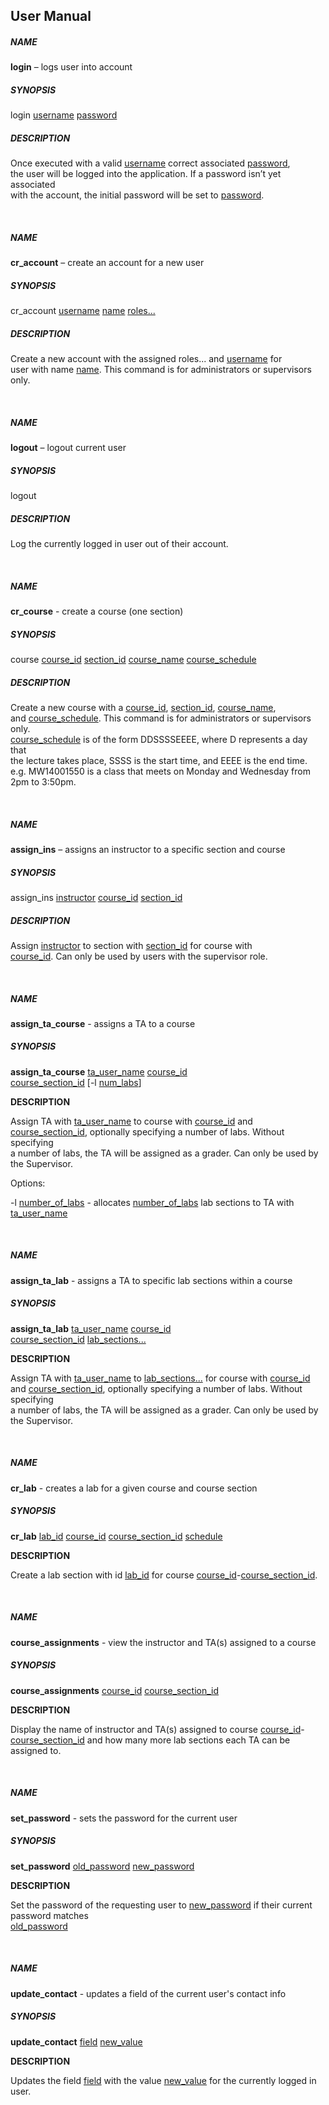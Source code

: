 ## User Manual

<h5>NAME</h5> 

<b>login</b> – logs user into account 
 
<h5>SYNOPSIS</h5>

login <u>username</u> <u>password</u>

<h5>DESCRIPTION</h5> 

Once executed with a valid <u>username</u> correct associated <u>password</u>,   
the user will be logged into the application. If a password isn’t yet associated   
with the account, the initial password will be set to <u>password</u>.  

<br>

<h5>NAME</h5>

<b>cr_account</b> – create an account for a new user
 
<h5>SYNOPSIS</h5> 

cr_account <u>username</u> <u>name</u> <u>roles...</u>

<h5>DESCRIPTION</h5> 

Create a new account with the assigned </u>roles...</u> and <u>username</u> for   
user with name <u>name</u>. This command is for administrators or supervisors only.

<br>
<h5>NAME</h5> 

<b>logout</b> – logout current user 

<h5>SYNOPSIS</h5>

logout 

<h5>DESCRIPTION</h5> 

Log the currently logged in user out of their account.
  
<br>
<h5>NAME</h5> 

<b>cr_course</b> - create a course (one section)

<h5>SYNOPSIS</h5>

course <u>course_id</u> <u>section_id</u> <u>course_name</u> <u>course_schedule</u> 

<h5>DESCRIPTION</h5>

Create a new course with a <u>course_id</u>, <u>section_id</u>, <u>course_name</u>,   
and <u>course_schedule</u>. This command is for administrators or supervisors only.   
<u>course_schedule</u> is of the form DDSSSSEEEE, where D represents a day that   
the lecture takes place, SSSS is the start time, and EEEE is the end time.   
e.g. MW14001550 is a class that meets on Monday and Wednesday from 2pm to 3:50pm.

<br>
<h5>NAME</h5>

<b>assign_ins</b> – assigns an instructor to a specific section and course

<h5>SYNOPSIS</h5>

assign_ins <u>instructor</u> <u>course_id</u> <u>section_id</u>

<h5>DESCRIPTION</h5>

Assign <u>instructor</u> to section with <u>section_id</u> for course with   
<u>course_id</u>. Can only be used by users with the supervisor role. 

<br>
<h5>NAME</h5>

<b>assign_ta_course</b> - assigns a TA to a course

<h5>SYNOPSIS</h5>

<b>assign_ta_course</b> <u>ta_user_name</u> <u>course_id</u>   
<u>course_section_id</u> [-l <u>num_labs</u>]

<b>DESCRIPTION</b>

Assign TA with <u>ta_user_name</u> to course with <u>course_id</u> and   
<u>course_section_id</u>, optionally specifying a number of labs. Without specifying   
a number of labs, the TA will be assigned as a grader. Can only be used by the Supervisor. 

Options: 

-l <u>number_of_labs</u> - allocates <u>number_of_labs</u> lab sections to TA with <u>ta_user_name</u>

<br>
<h5>NAME</h5>

<b>assign_ta_lab</b> - assigns a TA to specific lab sections within a course

<h5>SYNOPSIS</h5>

<b>assign_ta_lab</b> <u>ta_user_name</u> <u>course_id</u>   
<u>course_section_id</u> <u>lab_sections...</u>

<b>DESCRIPTION</b>

Assign TA with <u>ta_user_name</u> to <u>lab_sections...</u> for course with <u>course_id</u>   
and <u>course_section_id</u>, optionally specifying a number of labs. Without specifying   
a number of labs, the TA will be assigned as a grader. Can only be used by the Supervisor.


<br>
<h5>NAME</h5>

<b>cr_lab</b> - creates a lab for a given course and course section

<h5>SYNOPSIS</h5>

<b>cr_lab</b> <u>lab_id</u> <u>course_id</u> <u>course_section_id</u> <u>schedule</u>

<b>DESCRIPTION</b>

Create a lab section with id <u>lab_id</u> for course <u>course_id</u>-<u>course_section_id</u>.

<br>
<h5>NAME</h5>

<b>course_assignments</b> - view the instructor and TA(s) assigned to a course

<h5>SYNOPSIS</h5>

<b>course_assignments</b> <u>course_id</u> <u>course_section_id</u>

<b>DESCRIPTION</b>

Display the name of instructor and TA(s) assigned to course  <u>course_id</u>-<u>course_section_id</u>
and how many more lab sections each TA can be assigned to.


<br>
<h5>NAME</h5>

<b>set_password</b> - sets the password for the current user

<h5>SYNOPSIS</h5>

<b>set_password</b> <u>old_password</u> <u>new_password</u>


<b>DESCRIPTION</b>

Set the password of the requesting user to <u>new_password</u> if their current password matches   
<u>old_password</u>


<br>
<h5>NAME</h5>

<b>update_contact</b> - updates a field of the current user's contact info

<h5>SYNOPSIS</h5>

<b>update_contact</b> <u>field</u> <u>new_value</u>


<b>DESCRIPTION</b>

Updates the field <u>field</u> with the value <u>new_value</u> for the currently logged in user.
